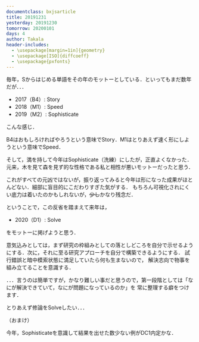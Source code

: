 ```yaml
---
documentclass: bxjsarticle
title: 20191231
yesterday: 20191230
tomorrow: 20200101
days: 4
author: Takala
header-includes:
  - \usepackage[margin=1in]{geometry}
  - \usepackage[ISO]{diffcoeff}
  - \usepackage{pxfonts}
---
```


毎年，Sからはじめる単語をその年のモットーとしている．といってもまだ数年だが．．．


* 2017（B4）: Story
* 2018（M1）: Speed
* 2019（M2）: Sophisticate



こんな感じ．

B4はおもしろければやろうという意味でStory．M1はとりあえず速く形にしようという意味でSpeed．



そして，満を持して今年はSophisticate（洗練）にしたが，正直よくなかった．
元来，木を見て森を見ず的な性格である私と相性が悪いモットーだったと思う．


これがすべての元凶ではないが，振り返ってみると今年は形になった成果がほとんどない．細部に盲目的にこだわりすぎた気がする．
もちろん可視化されにくい底力は着いたのかもしれないが，~~少し~~かなり残念だ．


ということで，この反省を踏まえて来年は，

* 2020（D1）: Solve

をモットーに掲げようと思う．


意気込みとしては，まず研究の枠組みとしての落としどころを自分で示せるようにする．次に，それに至る研究アプローチを自分で構築できるようにする．
試行錯誤と暗中模索状態に満足していたら何も生まないので，
解決志向で物事を組み立てることを意識する．


．．．言うのは簡単ですが，かなり難しい事だと思うので，第一段階としては「なにが解決できていて，なにが問題になっているのか」を
常に整理する癖をつけます．



とりあえず修論をSolveしたい．．．




（おまけ）

今年，Sophisticateを意識して結果を出せた数少ない例がDC1内定かな．

